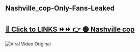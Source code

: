 
 ## Nashville_cop-Only-Fans-Leaked

# <h2><a href="https://clipsfans.com/Nashville_cop&ref=git">🔗 Click to LINKS ⏩⏩ 👉 🟢 Nashville cop </a></h2>

<a href="https://clipsfans.com/Nashville_cop&ref=git" rel="nofollow" data-target="animated-image.originalLink"><img src="https://i.ibb.co.com/xMMVF88/686577567.gif" alt="Viral Video Original" style="max-width: 100%; display: inline-block;" data-target="animated-image.originalImage"></a>

